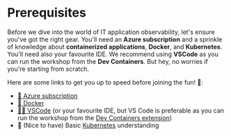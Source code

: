 # Prerequisites

Before we dive into the world of IT application observability, let's ensure you've got the right gear.
You'll need an **Azure subscription** and a sprinkle of knowledge about **containerized applications**, **Docker**, and **Kubernetes**.
You'll need also your favourite IDE. We recommend using **VSCode** as you can run the workshop from the **Dev Containers**.
But hey, no worries if you're starting from scratch.

Here are some links to get you up to speed before joining the fun! 🚀:

- [📝 Azure subscription](https://azure.microsoft.com/en-gb/free/search/?ef_id=_k_CjwKCAjw4P6oBhBsEiwAKYVkq9uGw65S-zFyxzWjEH6VfkppCH5WiSoOjyxnTA56EcMT_1DuNa-0NRoCBvEQAvD_BwE_k_&OCID=AIDcmmtg9dwtad_SEM__k_CjwKCAjw4P6oBhBsEiwAKYVkq9uGw65S-zFyxzWjEH6VfkppCH5WiSoOjyxnTA56EcMT_1DuNa-0NRoCBvEQAvD_BwE_k_&gclid=CjwKCAjw4P6oBhBsEiwAKYVkq9uGw65S-zFyxzWjEH6VfkppCH5WiSoOjyxnTA56EcMT_1DuNa-0NRoCBvEQAvD_BwE)
- [🐠 Docker](https://docs.docker.com/engine/install/)
- [👩‍💻 VSCode](https://code.visualstudio.com/download) (or your favourite IDE, but VS Code is preferable as you can run the workshop from the [Dev Containers extension](https://marketplace.visualstudio.com/items?itemName=ms-vscode-remote.remote-containers))
- 🛟 (Nice to have) Basic [Kubernetes]((https://kube-workshop.benco.io/)) understanding